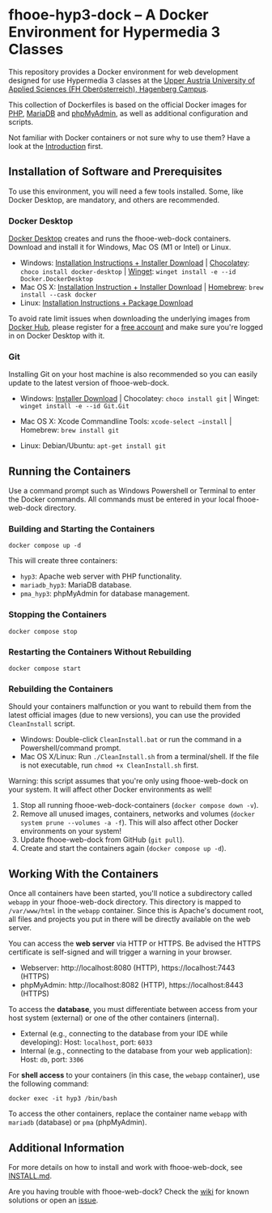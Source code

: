 # fhooe-hyp3-dock – A Docker Environment for Hypermedia 3 Classes

This repository provides a Docker environment for web development designed for use Hypermedia 3 classes at the [Upper Austria University of Applied Sciences (FH Oberösterreich), Hagenberg Campus](https://www.fh-ooe.at/en/hagenberg-campus/).

This collection of Dockerfiles is based on the official Docker images for [PHP](https://hub.docker.com/_/php/), [MariaDB](https://hub.docker.com/_/mariadb) and [phpMyAdmin](https://hub.docker.com/_/phpmyadmin), as well as additional configuration and scripts.

Not familiar with Docker containers or not sure why to use them? Have a look at the [Introduction](https://www.docker.com/resources/what-container/) first.

## Installation of Software and Prerequisites

To use this environment, you will need a few tools installed. Some, like Docker Desktop, are mandatory, and others are recommended.

### Docker Desktop

[Docker Desktop](https://www.docker.com/products/docker-desktop/) creates and runs the fhooe-web-dock containers. Download and install it for Windows, Mac OS (M1 or Intel) or Linux. 

- Windows: [Installation Instructions + Installer Download](https://docs.docker.com/desktop/install/windows-install/) | [Chocolatey](https://chocolatey.org/): `choco install docker-desktop` | [Winget](https://winget.run/): `winget install -e --id Docker.DockerDesktop`
- Mac OS X: [Installation Instruction + Installer Download](https://docs.docker.com/desktop/install/mac-install/) | [Homebrew](https://brew.sh/): `brew install --cask docker`
- Linux: [Installation Instructions + Package Download](https://docs.docker.com/desktop/install/linux-install/)

To avoid rate limit issues when downloading the underlying images from [Docker Hub](https://hub.docker.com/), please register for a [free account](https://hub.docker.com/signup) and make sure you're logged in on Docker Desktop with it.

### Git

Installing Git on your host machine is also recommended so you can easily update to the latest version of fhooe-web-dock.

- Windows: [Installer Download](https://gitforwindows.org/) | Chocolatey: `choco install git` | Winget: `winget install -e --id Git.Git`

- Mac OS X: Xcode Commandline Tools: `xcode-select –install` | Homebrew: `brew install git`

- Linux: Debian/Ubuntu: `apt-get install git`

## Running the Containers

Use a command prompt such as Windows Powershell or Terminal to enter the Docker commands. All commands must be entered in your local fhooe-web-dock directory.

### Building and Starting the Containers

```shell
docker compose up -d
```

This will create three containers:

- `hyp3`: Apache web server with PHP functionality.
- `mariadb_hyp3`: MariaDB database.
- `pma_hyp3`: phpMyAdmin for database management.

### Stopping the Containers

```shell
docker compose stop
```

### Restarting the Containers Without Rebuilding

```shell
docker compose start
```

### Rebuilding the Containers

Should your containers malfunction or you want to rebuild them from the latest official images (due to new versions), you can use the provided `CleanInstall` script.

- Windows: Double-click `CleanInstall.bat` or run the command in a Powershell/command prompt.
- Mac OS X/Linux: Run `./CleanInstall.sh` from a terminal/shell. If the file is not executable, run `chmod +x CleanInstall.sh` first.

Warning: this script assumes that you're only using fhooe-web-dock on your system. It will affect other Docker environments as well!

1. Stop all running fhooe-web-dock-containers (`docker compose down -v`).
2. Remove all unused images, containers, networks and volumes (`docker system prune --volumes -a -f`). This will also affect other Docker environments on your system!
3. Update fhooe-web-dock from GitHub (`git pull`).
4. Create and start the containers again (`docker compose up -d`).

## Working With the Containers

Once all containers have been started, you'll notice a subdirectory called `webapp` in your fhooe-web-dock directory. This directory is mapped to `/var/www/html` in the `webapp` container. Since this is Apache's document root, all files and projects you put in there will be directly available on the web server.

You can access the **web server** via HTTP or HTTPS. Be advised the HTTPS certificate is self-signed and will trigger a warning in your browser.

- Webserver: http://localhost:8080 (HTTP), https://localhost:7443 (HTTPS)
- phpMyAdmin: http://localhost:8082 (HTTP), https://localhost:8443 (HTTPS)

To access the **database**, you must differentiate between access from your host system (external) or one of the other containers (internal).

- External (e.g., connecting to the database from your IDE while developing): Host: `localhost`, port: `6033`
- Internal (e.g., connecting to the database from your web application): Host: `db`, port: `3306`

For **shell access** to your containers (in this case, the `webapp` container), use the following command:

```shell
docker exec -it hyp3 /bin/bash
```

To access the other containers, replace the container name `webapp` with `mariadb` (database) or `pma` (phpMyAdmin).

## Additional Information

For more details on how to install and work with fhooe-web-dock, see [INSTALL.md](INSTALL.md).

Are you having trouble with fhooe-web-dock? Check the [wiki](https://github.com/Digital-Media/fhooe-web-dock/wiki) for known solutions or open an [issue](https://github.com/Digital-Media/fhooe-web-dock/issues).

